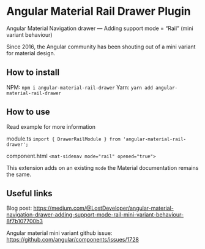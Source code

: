 # Angular Material Rail Drawer Plugin

Angular Material Navigation drawer — Adding support mode = “Rail” (mini variant behaviour)

Since 2016, the Angular community has been shouting out of a mini variant for material design.

## How to install

NPM:
`npm i angular-material-rail-drawer`
Yarn:
`yarn add angular-material-rail-drawer`

## How to use
Read example for more information

module.ts
`import { DrawerRailModule } from 'angular-material-rail-drawer';`

component.html
`<mat-sidenav mode="rail" opened="true">`

This extension adds on an existing `mode` the Material documentation remains the same.

## Useful links

Blog post:
https://medium.com/@LostDeveloper/angular-material-navigation-drawer-adding-support-mode-rail-mini-variant-behaviour-8f7b107700b3

Angular material mini variant github issue:
https://github.com/angular/components/issues/1728
